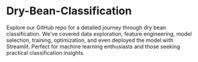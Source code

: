 # Dry-Bean-Classification
Explore our GitHub repo for a detailed journey through dry bean classification. We've covered data exploration, feature engineering, model selection, training, optimization, and even deployed the model with Streamlit. Perfect for machine learning enthusiasts and those seeking practical classification insights.
